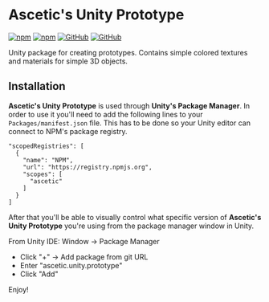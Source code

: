 # Ascetic's Unity Prototype

[![npm](https://img.shields.io/npm/v/ascetic.unity.prototype?style=for-the-badge)](https://www.npmjs.com/package/ascetic.unity.prototype)
[![npm](https://img.shields.io/npm/dw/ascetic.unity.prototype?style=for-the-badge)](https://www.npmjs.com/package/ascetic.unity.prototype)
[![GitHub](https://img.shields.io/github/license/alexzayats/ascetic.unity.prototype?style=for-the-badge)](https://github.com/AlexZayats/ascetic.unity.prototype)
[![GitHub](https://img.shields.io/github/workflow/status/alexzayats/ascetic.unity.prototype/Node.js%20Package?style=for-the-badge)](https://github.com/AlexZayats/ascetic.unity.prototype)

Unity package for creating prototypes. Contains simple colored textures and materials for simple 3D objects.

## Installation

**Ascetic's Unity Prototype** is used through **Unity's Package Manager**. In order to use it you'll need to add the following lines to your `Packages/manifest.json` file. This has to be done so your Unity editor can connect to NPM's package registry.

```
"scopedRegistries": [
  {
    "name": "NPM",
    "url": "https://registry.npmjs.org",
    "scopes": [
      "ascetic"
    ]
  }
]
```

After that you'll be able to visually control what specific version of **Ascetic's Unity Prototype** you're using from the package manager window in Unity.

From Unity IDE: Window -> Package Manager
* Click "+" -> Add package from git URL
* Enter "ascetic.unity.prototype"
* Click "Add"

Enjoy!
